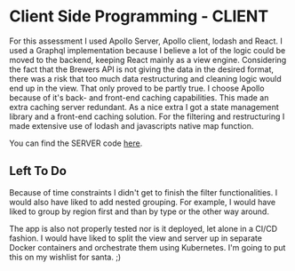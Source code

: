 # Client Side Programming - CLIENT

For this assessment I used Apollo Server, Apollo client, lodash and React. I used a Graphql implementation because I believe a lot of the logic could be moved to the backend, keeping React mainly as a view engine. Considering the fact that the Brewers API is not giving the data in the desired format, there was a risk that too much data restructuring and cleaning logic would end up in the view. That only proved to be partly true. I choose Apollo because of it's back- and front-end caching capabilities. This made an extra caching server redundant. As a nice extra I got a state management library and a front-end caching solution. For the filtering and restructuring I made extensive use of lodash and javascripts native map function.

You can find the SERVER code <a href="https://github.com/Piepongwong/apollo-server-brewerydb">here</a>.

## Left To Do
Because of time constraints I didn't get to finish the filter functionalities. I would also have liked to add nested grouping. For example, I would have liked to group by region first and than by type or the other way around. 

The app is also not properly tested nor is it deployed, let alone in a CI/CD fashion. I would have liked to split the view and server up in separate Docker containers and orchestrate them using Kubernetes. I'm going to put this on my wishlist for santa. ;)